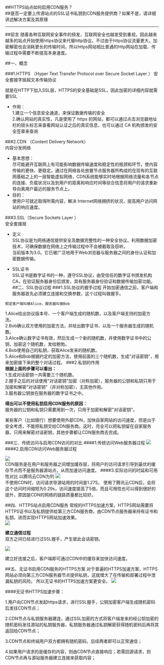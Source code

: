##HTTPS站点如何启用CDN服务？  
##是否一定要上传源站点的SSL证书私钥到CDN服务提供商？如果不是，请详细讲述解决方案及其原理

----------

##前言
随着各种互联网安全事件的频发，互联网安全也越发受到重视，因此越来越多的站点开始使用https协议来代替http协议。不过由于https协议流量更大，加密解密也会消耗更长的传输时间，所以https网站相比普通的http网站在加载、传输过程中需要不断提高本身速度。

##一、概念


###1.HTTPS （Hyper Text Transfer Protocol over Secure Socket Layer ）
安全套接字层超文本传输协议    

就是在HTTP下加入SSL层，HTTPS的安全基础是SSL，因此加密的详细内容就需要SSL

- 作用：  
1.建立一个信息安全通道，来保证数据传输的安全  
2.确认网站的真实性，凡是使用了 https 的网站，都可以通过点击浏览器地址栏的锁头标志来查看网站认证之后的真实信息，也可以通过 CA 机构颁发的安全签章来查询





###2.CDN （Content Delivery Network）  
内容分发网络


- 基本思想：  
尽可能避开互联网上有可能影响数据传输速度和稳定性的瓶颈和环节，使内容传输的更快、更稳定。通过在网络各处放置节点服务器所构成的在现有的互联网基础之上的一层智能虚拟网络，CDN系统能够实时地根据网络流量和各节点的连接、负载状况以及到用户的距离和响应时间等综合信息将用户的请求重新导向离用户最近的服务节点上。
- 目的：  
使用户可就近取得所需内容，解决 Internet网络拥挤的状况，提高用户访问网站的响应速度。

###3.SSL（Secure Sockets Layer ）  
安全套接层  


- 定义  
SSL协议是为网络通信提供安全及数据完整性的一种安全协议。利用数据加密技术，可确保数据在网络上之传输过程中不会被截取及窃听。    
当前版本为3.0。它已被广泛地用于Web浏览器与服务器之间的身份认证和加密数据传输。

- SSL证书   
SSL证书是数字证书的一种，遵守SSL协议，由受信任的数字证书颁发机构CA，在验证服务器身份后颁发，具有服务器身份验证和数据传输加密功能。
##二、SSL协议过程
###1.SSL协议的握手过程
开始加密通信之前，客户端和服务器首先必须建立连接和交换参数，这个过程叫做握手。  

`假定客户端叫做Alice，服务器叫做Bob  `   

1.Alice给出协议版本号、一个客户端生成的随机数，以及客户端支持的加密方法。  
2.Bob确认双方使用的加密方法，并给出数字证书、以及一个服务器生成的随机数。  
3.Alice确认数字证书有效，然后生成一个新的随机数，并使用数字证书中的公钥，加密这个随机数，发给鲍勃。  
4.Bob使用自己的私钥，获取Alice发来的随机数。  
5.Alice和Bob根据约定的加密方法，使用前面的三个随机数，生成"对话密钥"，用来加密接下来的整个对话过程。
###2.私钥的作用  
**根据上面的步骤可以看出：**  
1.生成对话密钥一共需要三个随机数。  
2.握手之后的对话使用"对话密钥"加密（对称加密），服务器的公钥和私钥只用于加密和解密"对话密钥"（非对称加密），无其他作用。  
3.服务器公钥放在服务器的数字证书之中。  

**得出可以不使用私钥启用CDN服务的原因：**  
服务器的公钥和私钥只需要用到一次，只用于加密和解密"对话密钥"。  

某些客户（比如银行）想要使用外部CDN，加快自家网站的访问速度，但是出于安全考虑，不能把私钥交给CDN服务商。这时，完全可以把私钥留在自家服务器，只用来解密对话密钥，其他步骤都让CDN服务商去完成。


###三、传统访问与启用CDN访问的对比
####1.传统访问Web服务器过程
![](6.PNG)  
####2.启用CDN访问Web服务器过程  

![](5.PNG)  
CDN服务是在用户和服务器之间增加缓存层，将用户的访问请求引导到最优的缓存节点而不是服务器源站点，从而加速访问速度。
####3.实际访问的时延和可用性对比
以腾讯云CDN为列
![](7.PNG)  
不使用CDN时，访问请求导源站用的时间是1.27S。
使用了腾讯云CDN后，会将这个访问时间缩短为0.29s，访问速度提高了5倍，而且可用性也可以得到很好的提升，原因是CDN的网络的链路质量都比较好。

##四、HTTPS站点启用CDN服务
常规的HTTPS加速方案，HTTPS网站需要将HTTPS证书以及私钥提供给第三方CDN服务商，由CDN节点服务器来持有证书和私钥，进而实现HTTPS网站加速效果。  
![](0.PNG)

**建立通信过程**  
双方之间已经进行过SSL握手，产生彼此会话密钥。

![](4.PNG)

建立好连接之后，客户端即可通过CDN中的缓存来加快访问速度。


##五、无证书启用CDN服务的HTTPS方案
对于普遍的HTTPS加速方案，HTTPS网站必须向第三方CDN服务器节点提供私钥，这就增大了在传输和部署过程中泄漏私钥的风险。
所以无证书的HTTPS加速方案更安全。
![](1.PNG)



####无证书HTTPS加速步骤：  

1.用户向CDN节点发起https请求，进行SSL握手，公钥加密客户端生成随机密码后发往CDN节点；


2.CDN节点与私钥服务器建连，通过SSL加密的方式将客户端发来的经公钥加密的随机密码发往源站的私钥服务器，私钥服务器通过私钥解密获得随机密码后再将其返回给CDN节点；


3.CDN节点和终端用户双方都拥有随机密码，后续两者即可以正常通信；



4.如果用户请求的是缓存的内容，则由CDN节点直接响应；若需回源请求，则CDN节点再与源站服务器建立连接来获取内容；

